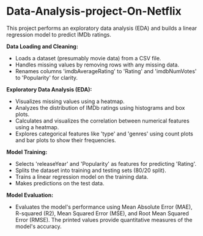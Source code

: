 # Data-Analysis-project-On-Netflix
This project performs an exploratory data analysis (EDA) and builds a linear regression model to predict IMDb ratings.

**Data Loading and Cleaning:**
- Loads a dataset (presumably movie data) from a CSV file.
- Handles missing values by removing rows with any missing data.
- Renames columns 'imdbAverageRating' to 'Rating' and 'imdbNumVotes' to 'Popularity' for clarity.

**Exploratory Data Analysis (EDA):**
- Visualizes missing values using a heatmap.
- Analyzes the distribution of IMDb ratings using histograms and box plots.
- Calculates and visualizes the correlation between numerical features using a heatmap.
- Explores categorical features like 'type' and 'genres' using count plots and bar plots to show their frequencies.

**Model Training:**
- Selects 'releaseYear' and 'Popularity' as features for predicting 'Rating'.
- Splits the dataset into training and testing sets (80/20 split).
- Trains a linear regression model on the training data.
- Makes predictions on the test data.

**Model Evaluation:**
- Evaluates the model's performance using Mean Absolute Error (MAE), R-squared (R2), Mean Squared Error (MSE), and Root Mean Squared Error (RMSE).  The printed values provide quantitative measures of the model's accuracy.
